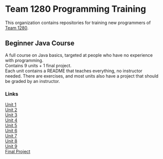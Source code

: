 # Team 1280 Programming Training
This organization contains repositories for training new programmers of [Team 1280](https://team1280.com).

## Beginner Java Course
A full course on Java basics, targeted at people who have no experience with programming. \
Contains 9 units + 1 final project. \
Each unit contains a README that teaches everything, no instructor needed. There are exercises, and most units also have a project that should be graded by an instructor.

### Links
[Unit 1](https://github.com/Team-1280-Training/Unit-1) \
[Unit 2](https://github.com/Team-1280-Training/Unit-2) \
[Unit 3](https://github.com/Team-1280-Training/Unit-3) \
[Unit 4](https://github.com/Team-1280-Training/Unit-4) \
[Unit 5](https://github.com/Team-1280-Training/Unit-5) \
[Unit 6](https://github.com/Team-1280-Training/Unit-6) \
[Unit 7](https://github.com/Team-1280-Training/Unit-7) \
[Unit 8](https://github.com/Team-1280-Training/Unit-8) \
[Unit 9](https://github.com/Team-1280-Training/Unit-9) \
[Final Project](https://github.com/Team-1280-Training/Final-Project) 
